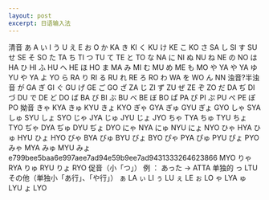 ```yaml
---
layout: post
excerpt: 日语输入法
---
```

清音
あ A
い I
う U
え E
お O
か KA
き KI
く KU
け KE
こ KO
さ SA
し SI
す SU
せ SE
そ SO
た TA
ち TI
つ TU
て TE
と TO
な NA
に NI
ぬ NU
ね NE
の NO
は HA
ひ HI
ふ HU
へ HE
ほ HO
ま MA
み MI
む MU
め ME
も MO
や YA
や YA
ゆ YU
や YA
よ YO
ら RA
り RI
る RU
れ RE
ろ RO
わ WA
を WO
ん NN
浊音?半浊音
が GA
ぎ GI
ぐ GU
げ GE
ご GO
ざ ZA
じ ZI
ず ZU
ぜ ZE
ぞ ZO
だ DA
ぢ DI
づ DU
で DE
ど DO
ば BA
び BI
ぶ BU
べ BE
ぼ BO
ぱ PA
ぴ PI
ぷ PU
ぺ PE
ぽ PO
拗音
きゃ KYA
きゅ KYU
きょ KYO
ぎゃ GYA
ぎゅ GYU
ぎょ GYO
しゃ SYA
しゅ SYU
しょ SYO
じゃ JYA
じゅ JYU
じょ JYO
ちゃ TYA
ちゅ TYU
ちょ TYO
ぢゃ DYA
ぢゅ DYU
ぢょ DYO
にゃ NYA
にゅ NYU
にょ NYO
ひゃ HYA
ひゅ HYU
ひょ HYO
びゃ BYA
びゅ BYU
びょ BYO
ぴゃ PYA
ぴゅ PYU
ぴょ PYO
みゃ MYA
みゅ MYU
みょe799bee5baa6e997aee7ad94e59b9ee7ad9431333264623866 MYO
りゃ RYA
りゅ RYU
りょ RYO
促音（小「つ」）
例 ： あった → ATTA
单独的 っ LTU
その他（単独小「あ行」、「や行」）
ぁ LA
ぃ LI
ぅ LU
ぇ LE
ぉ LO
ゃ LYA
ゅ LYU
ょ LYO